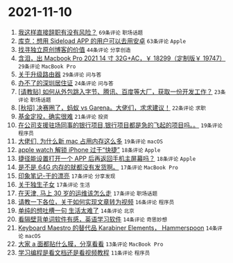 # 2021-11-10

1. [我这样直接辞职有没有风险？](https://www.v2ex.com/t/814338) `69条评论` `职场话题`
1. [库克：想用 Sideload APP 的用户可以去用安卓](https://www.v2ex.com/t/814382) `63条评论` `Apple`
1. [找寻独立原创博客的价值](https://www.v2ex.com/t/814316) `44条评论` `分享创造`
1. [含泪，出 Macbook Pro 2021 14 寸 32G+AC，￥ 18299（定制版￥ 19747）](https://www.v2ex.com/t/814332) `29条评论` `MacBook Pro`
1. [关于升级路由器](https://www.v2ex.com/t/814311) `29条评论` `问与答`
1. [办不了的深圳居住证](https://www.v2ex.com/t/814362) `24条评论` `问与答`
1. [[请教贴] 如何从外包跳入字节、腾讯、百度等大厂，获取一份开发工作？](https://www.v2ex.com/t/814309) `23条评论` `职场话题`
1. [[秋招] 决赛圈了，蚂蚁 vs Garena。大佬们，求求建议！](https://www.v2ex.com/t/814337) `22条评论` `求职`
1. [基金定投，确实很难](https://www.v2ex.com/t/814341) `21条评论` `投资`
1. [在公司支援驻场同事的银行项目,银行项目都是急的飞起的项目吗。。](https://www.v2ex.com/t/814374) `19条评论` `程序员`
1. [大佬们, 为什么新 mac 占用内存这么多](https://www.v2ex.com/t/814344) `19条评论` `macOS`
1. [apple watch 解锁 iPhone 过于“快捷”](https://www.v2ex.com/t/814348) `18条评论` `Apple`
1. [捷径能设置打开一个 APP 后再返回手机主屏幕吗？](https://www.v2ex.com/t/814314) `18条评论` `Apple`
1. [是不是 64G 内存的就都没有发货啊。](https://www.v2ex.com/t/814394) `17条评论` `MacBook Pro`
1. [印象笔记-干的漂亮](https://www.v2ex.com/t/814385) `17条评论` `分享发现`
1. [关于独生子女](https://www.v2ex.com/t/814339) `17条评论` `生活`
1. [在天津, 马上 30 岁的运维该怎么走](https://www.v2ex.com/t/814333) `17条评论` `职场话题`
1. [请教一下各位，关于如何实现文章转为视频](https://www.v2ex.com/t/814411) `16条评论` `程序员`
1. [单纯的想吐槽一句 生活太难了](https://www.v2ex.com/t/814406) `14条评论` `北京`
1. [看隔壁背单词软件有感，英语学习软件](https://www.v2ex.com/t/814392) `14条评论` `奇思妙想`
1. [Keyboard Maestro 的替代品 Karabiner Elements， Hammerspoon](https://www.v2ex.com/t/814381) `14条评论` `macOS`
1. [大家 a 面都贴什么膜，分享看看](https://www.v2ex.com/t/814402) `13条评论` `MacBook Pro`
1. [学习编程是看文档还是看视频教程](https://www.v2ex.com/t/814423) `11条评论` `程序员`
